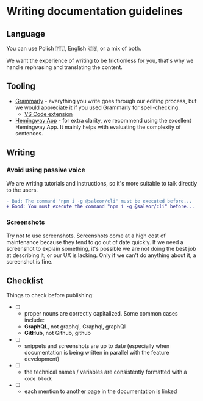 # Writing documentation guidelines
## Language
You can use Polish 🇵🇱, English 🇬🇧, or a mix of both.

We want the experience of writing to be frictionless for you, that's why we handle rephrasing and translating the content.

## Tooling
- [Grammarly](https://grammarly.com/) - everything you write goes through our editing process, but we would appreciate it if you used Grammarly for spell-checking.
  - [VS Code extension](https://marketplace.visualstudio.com/items?itemName=znck.grammarly)
- [Hemingway App](https://hemingwayapp.com/) - for extra clarity, we recommend using the excellent Hemingway App. It mainly helps with evaluating the complexity of sentences.

## Writing
### Avoid using passive voice
We are writing tutorials and instructions, so it's more suitable to talk directly to the users.

```diff
- Bad: The command "npm i -g @saleor/cli" must be executed before...
+ Good: You must execute the command "npm i -g @saleor/cli" before...
```

### Screenshots
Try not to use screenshots. Screenshots come at a high cost of maintenance because they tend to go out of date quickly. If we need a screenshot to explain something, it's possible we are not doing the best job at describing it, or our UX is lacking. Only if we can't do anything about it, a screenshot is fine.

## Checklist
Things to check before publishing:
- [ ] - proper nouns are correctly capitalized. Some common cases include:
  - **GraphQL**, not graphql, Graphql, graphQl
  - **GitHub**, not Github, github
- [ ] - snippets and screenshots are up to date (especially when documentation is being written in parallel with the feature development)
- [ ] - the technical names / variables are consistently formatted with a `code block`
- [ ] - each mention to another page in the documentation is linked
